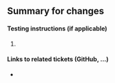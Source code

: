 ## Summary for changes


#### Testing instructions (if applicable)
1.

#### Links to related tickets (GitHub, ...)
*
